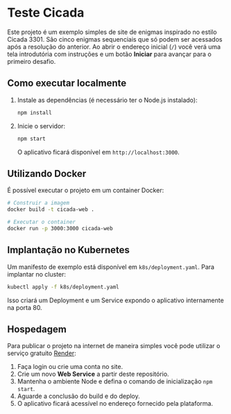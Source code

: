 # Teste Cicada

Este projeto é um exemplo simples de site de enigmas inspirado no estilo Cicada 3301. São cinco enigmas sequenciais que só podem ser acessados após a resolução do anterior. Ao abrir o endereço inicial (`/`) você verá uma tela introdutória com instruções e um botão **Iniciar** para avançar para o primeiro desafio.

## Como executar localmente

1. Instale as dependências (é necessário ter o Node.js instalado):
   ```bash
   npm install
   ```
2. Inicie o servidor:
   ```bash
   npm start
   ```
   O aplicativo ficará disponível em `http://localhost:3000`.

## Utilizando Docker

É possível executar o projeto em um container Docker:

```bash
# Construir a imagem
docker build -t cicada-web .

# Executar o container
docker run -p 3000:3000 cicada-web
```

## Implantação no Kubernetes

Um manifesto de exemplo está disponível em `k8s/deployment.yaml`.
Para implantar no cluster:

```bash
kubectl apply -f k8s/deployment.yaml
```

Isso criará um Deployment e um Service expondo o aplicativo internamente na porta 80.

## Hospedagem

Para publicar o projeto na internet de maneira simples você pode utilizar o serviço gratuito [Render](https://render.com/):

1. Faça login ou crie uma conta no site.
2. Crie um novo **Web Service** a partir deste repositório.
3. Mantenha o ambiente Node e defina o comando de inicialização `npm start`.
4. Aguarde a conclusão do build e do deploy.
5. O aplicativo ficará acessível no endereço fornecido pela plataforma.

